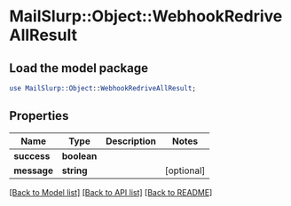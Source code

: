 # MailSlurp::Object::WebhookRedriveAllResult

## Load the model package
```perl
use MailSlurp::Object::WebhookRedriveAllResult;
```

## Properties
Name | Type | Description | Notes
------------ | ------------- | ------------- | -------------
**success** | **boolean** |  | 
**message** | **string** |  | [optional] 

[[Back to Model list]](../README#documentation-for-models) [[Back to API list]](../README#documentation-for-api-endpoints) [[Back to README]](../README)


